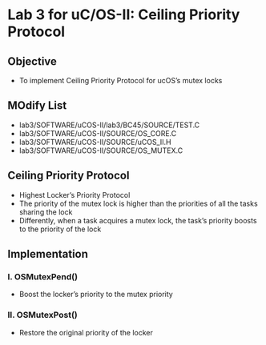 # Lab 3 for uC/OS-II: Ceiling Priority Protocol

## Objective
- To implement Ceiling Priority Protocol for ucOS’s mutex locks

## MOdify List
- lab3/SOFTWARE/uCOS-II/lab3/BC45/SOURCE/TEST.C
- lab3/SOFTWARE/uCOS-II/SOURCE/OS_CORE.C
- lab3/SOFTWARE/uCOS-II/SOURCE/uCOS_II.H 
- lab3/SOFTWARE/uCOS-II/SOURCE/OS_MUTEX.C

## Ceiling Priority Protocol
- Highest Locker’s Priority Protocol
- The priority of the mutex lock is higher than the priorities of all the tasks sharing the lock
- Differently, when a task acquires a mutex lock, the task’s priority boosts to the priority of the lock

## Implementation
### I. OSMutexPend()
- Boost the locker’s priority to the mutex priority
### II. OSMutexPost()
- Restore the original priority of the locker
